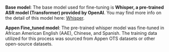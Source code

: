 **Base model**: The base model used for fine-tuning is **Whisper, a pre-trained ASR model (Transformer) provided by OpenAI**. You may find more info on the detail of this model here: [Whisper](https://openai.com/research/whisper).



**Appen Fine_tuned model**: The pre-trained whisper model was fine-tuned in African American English (AAE), Chinese, and Spanish. The training data utilized for this process was sourced from Appen OTS datasets or other open-source datasets.
